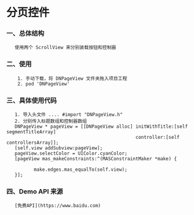 # 分页控件    
### 一、总体结构    
       使用两个 ScrollView 来分别装载按钮和控制器    
### 二、使用    
        1. 手动下载，将 DNPageView 文件夹拖入项目工程
        2. pod 'DNPageView'    
### 三、具体使用代码    
       1. 导入头文件 .... #import "DNPageView.h"    
       2. 分别传入标题数组和控制器数组
       DNPageView * pageView = [[DNPageView alloc] initWithTitle:[self segmentTitleArray]
                                                   controller:[self controllersArray]];
       [self.view addSubview:pageView];
       pageView.selectColor = UIColor.cyanColor;
       [pageView mas_makeConstraints:^(MASConstraintMaker *make) {
       
              make.edges.mas_equalTo(self.view);
       }];   
     
### 四、Demo API 来源    
       [免费API](https://www.baidu.com)
